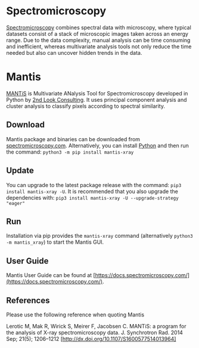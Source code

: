 # Spectromicroscopy #
[Spectromicroscopy](http://spectromicroscopy.com) combines spectral data with microscopy,
where typical datasets consist of a stack of microscopic images
taken across an energy range. Due to the data complexity, manual analysis 
can be time consuming and inefficient, whereas multivariate analysis tools 
not only reduce the time needed but also can uncover hidden trends in the data.

# Mantis #
[MANTiS](http://spectromicroscopy.com) is Multivariate ANalysis Tool for Spectromicroscopy developed in Python by [2nd Look Consulting](http://2ndlookconsulting.com). It uses principal component analysis and cluster analysis to classify pixels according to spectral similarity.

## Download ##
Mantis package and binaries can be downloaded from 
[spectromicroscopy.com](http://spectromicroscopy.com).
Alternatively, you can install [Python](https://www.python.org/downloads/) and then run the command: `python3 -m pip install mantis-xray`

## Update ##
You can upgrade to the latest package release with the command: `pip3 install mantis-xray -U`.
It is recommended that you also upgrade the dependencies with: `pip3 install mantis-xray -U --upgrade-strategy "eager"`

## Run ##
Installation via pip provides the `mantis-xray` command (alternatively `python3 -m mantis_xray`) to start the Mantis GUI.

## User Guide ##
Mantis User Guide can be found at [https://docs.spectromicroscopy.com/](https://docs.spectromicroscopy.com/).

## References ##

Please use the following reference when quoting Mantis

Lerotic M, Mak R, Wirick S, Meirer F, Jacobsen C. MANTiS: a program for the analysis of X-ray spectromicroscopy data. J. Synchrotron Rad. 2014 Sep; 21(5); 1206–1212 [http://dx.doi.org/10.1107/S1600577514013964]
